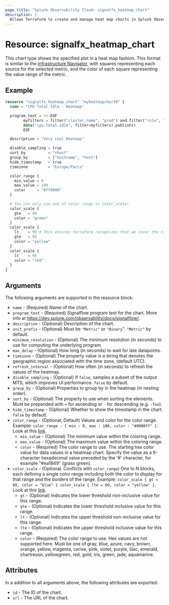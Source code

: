 ```yaml
---
page_title: "Splunk Observability Cloud: signalfx_heatmap_chart"
description: |-
  Allows Terraform to create and manage heat map charts in Splunk Observability Cloud
---
```


# Resource: signalfx_heatmap_chart

This chart type shows the specified plot in a heat map fashion. This format is similar to the [Infrastructure Navigator](https://signalfx-product-docs.readthedocs-hosted.com/en/latest/built-in-content/infra-nav.html#infra), with squares representing each source for the selected metric, and the color of each square representing the value range of the metric.

## Example

```terraform
resource "signalfx_heatmap_chart" "myheatmapchart0" {
  name = "CPU Total Idle - Heatmap"

  program_text = <<-EOF
        myfilters = filter("cluster_name", "prod") and filter("role", "search")
        data("cpu.total.idle", filter=myfilters).publish()
        EOF

  description = "Very cool Heatmap"

  disable_sampling = true
  sort_by          = "+host"
  group_by         = ["hostname", "host"]
  hide_timestamp   = true
  timezone         = "Europe/Paris"

  color_range {
    min_value = 0
    max_value = 100
    color     = "#ff0000"
  }

  # You can only use one of color_range or color_scale!
  color_scale {
    gte   = 99
    color = "green"
  }
  color_scale {
    lt    = 99 # This ensures terraform recognizes that we cover the range 95-99
    gte   = 95
    color = "yellow"
  }
  color_scale {
    lt    = 95
    color = "red"
  }
}
```

## Arguments

The following arguments are supported in the resource block:

* `name` - (Required) Name of the chart.
* `program_text` - (Required) Signalflow program text for the chart. More info at https://dev.splunk.com/observability/docs/signalflow/.
* `description` - (Optional) Description of the chart.
* `unit_prefix` - (Optional) Must be `"Metric"` or `"Binary`". `"Metric"` by default.
* `minimum_resolution` - (Optional) The minimum resolution (in seconds) to use for computing the underlying program.
* `max_delay` - (Optional) How long (in seconds) to wait for late datapoints.
* `timezone` - (Optional) The property value is a string that denotes the geographic region associated with the time zone, (default UTC).
* `refresh_interval` - (Optional) How often (in seconds) to refresh the values of the heatmap.
* `disable_sampling` - (Optional) If `false`, samples a subset of the output MTS, which improves UI performance. `false` by default.
* `group_by` - (Optional) Properties to group by in the heatmap (in nesting order).
* `sort_by` - (Optional) The property to use when sorting the elements. Must be prepended with `+` for ascending or `-` for descending (e.g. `-foo`).
* `hide_timestamp` - (Optional) Whether to show the timestamp in the chart. `false` by default.
* `color_range` - (Optional, Default) Values and color for the color range. Example: `color_range : { min : 0, max : 100, color : "#0000ff" }`. Look at this [link](https://docs.splunk.com/observability/en/data-visualization/charts/chart-options.html).
  * `min_value` - (Optional) The minimum value within the coloring range.
  * `max_value` - (Optional) The maximum value within the coloring range.
  * `color` - (Required) The color range to use. The starting hex color value for data values in a heatmap chart. Specify the value as a 6-character hexadecimal value preceded by the '#' character, for example "#ea1849" (grass green).
* `color_scale` - (Optional. Conflicts with `color_range`) One to N blocks, each defining a single color range including both the color to display for that range and the borders of the range. Example: `color_scale { gt = 60, color = "blue" } color_scale { lte = 60, color = "yellow" }`. Look at this [link](https://docs.splunk.com/observability/en/data-visualization/charts/chart-options.html).
  * `gt` - (Optional) Indicates the lower threshold non-inclusive value for this range.
  * `gte` - (Optional) Indicates the lower threshold inclusive value for this range.
  * `lt` - (Optional) Indicates the upper threshold non-inclusive value for this range.
  * `lte` - (Optional) Indicates the upper threshold inclusive value for this range.
  * `color` - (Required) The color range to use. Hex values are not supported here. Must be one of gray, blue, azure, navy, brown, orange, yellow, magenta, cerise, pink, violet, purple, lilac, emerald, chartreuse, yellowgreen, red, gold, iris, green, jade, aquamarine.

## Attributes

In a addition to all arguments above, the following attributes are exported:

* `id` - The ID of the chart.
* `url` - The URL of the chart.
